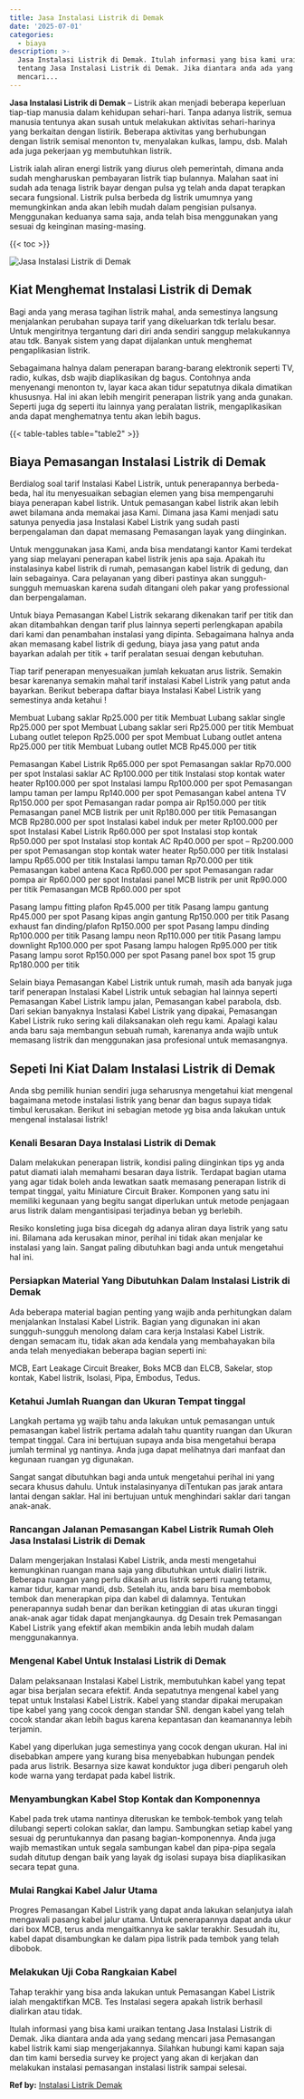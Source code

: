 ```yaml
---
title: Jasa Instalasi Listrik di Demak
date: '2025-07-01'
categories:
  - biaya
description: >-
  Jasa Instalasi Listrik di Demak. Itulah informasi yang bisa kami uraikan
  tentang Jasa Instalasi Listrik di Demak. Jika diantara anda ada yang sedang
  mencari...
---
```


**Jasa Instalasi Listrik di Demak** – Listrik akan menjadi beberapa keperluan tiap-tiap manusia dalam kehidupan sehari-hari. Tanpa adanya listrik, semua manusia tentunya akan susah untuk melakukan aktivitas sehari-harinya yang berkaitan dengan listirik. Beberapa aktivitas yang berhubungan dengan listrik semisal menonton tv, menyalakan kulkas, lampu, dsb. Malah ada juga pekerjaan yg membutuhkan listrik.

Listrik ialah aliran energi listrik yang diurus oleh pemerintah, dimana anda sudah mengharuskan pembayaran listrik tiap bulannya. Malahan saat ini sudah ada tenaga listrik bayar dengan pulsa yg telah anda dapat terapkan secara fungsional. Listrik pulsa berbeda dg listrik umumnya yang memungkinkan anda akan lebih mudah dalam pengisian pulsanya. Menggunakan keduanya sama saja, anda telah bisa menggunakan yang sesuai dg keinginan masing-masing.

{{< toc >}}

![Jasa Instalasi Listrik di Demak](/images/instalasi-listrik-murah29.png)

## Kiat Menghemat Instalasi Listrik di Demak

Bagi anda yang merasa tagihan listrik mahal, anda semestinya langsung menjalankan perubahan supaya tarif yang dikeluarkan tdk terlalu besar. Untuk mengiritnya tergantung dari diri anda sendiri sanggup melakukannya atau tdk. Banyak sistem yang dapat dijalankan untuk menghemat pengaplikasian listrik.

Sebagaimana halnya dalam penerapan barang-barang elektronik seperti TV, radio, kulkas, dsb wajib diaplikasikan dg bagus. Contohnya anda menyenangi menonton tv, layar kaca akan tidur sepatutnya dikala dimatikan khususnya. Hal ini akan lebih mengirit penerapan listrik yang anda gunakan. Seperti juga dg seperti itu lainnya yang peralatan listrik, mengaplikasikan anda dapat menghematnya tentu akan lebih bagus.

{{< table-tables table="table2" >}}

## Biaya Pemasangan Instalasi Listrik di Demak

Berdialog soal tarif Instalasi Kabel Listrik, untuk penerapannya berbeda-beda, hal itu menyesuaikan sebagian elemen yang bisa mempengaruhi biaya penerapan kabel listrik. Untuk pemasangan kabel listrik akan lebih awet bilamana anda memakai jasa Kami. Dimana jasa Kami menjadi satu satunya penyedia jasa Instalasi Kabel Listrik yang sudah pasti berpengalaman dan dapat memasang Pemasangan layak yang diinginkan.

Untuk menggunakan jasa Kami, anda bisa mendatangi kantor Kami terdekat yang siap melayani penerapan kabel listrik jenis apa saja. Apakah itu instalasinya kabel listrik di rumah, pemasangan kabel listrik di gedung, dan lain sebagainya. Cara pelayanan yang diberi pastinya akan sungguh-sungguh memuaskan karena sudah ditangani oleh pakar yang professional dan berpengalaman.

Untuk biaya Pemasangan Kabel Listrik sekarang dikenakan tarif per titik dan akan ditambahkan dengan tarif plus lainnya seperti perlengkapan apabila dari kami dan penambahan instalasi yang dipinta. Sebagaimana halnya anda akan memasang kabel listrik di gedung, biaya jasa yang patut anda bayarkan adalah per titik + tarif peralatan sesuai dengan kebutuhan.

Tiap tarif penerapan menyesuaikan jumlah kekuatan arus listrik. Semakin besar karenanya semakin mahal tarif instalasi Kabel Listrik yang patut anda bayarkan. Berikut beberapa daftar biaya Instalasi Kabel Listrik yang semestinya anda ketahui !

Membuat Lubang saklar Rp25.000 per titik Membuat Lubang saklar single Rp25.000 per spot Membuat Lubang saklar seri Rp25.000 per titik Membuat Lubang outlet telepon Rp25.000 per spot Membuat Lubang outlet antena Rp25.000 per titik Membuat Lubang outlet MCB Rp45.000 per titik

Pemasangan Kabel Listrik Rp65.000 per spot Pemasangan saklar Rp70.000 per spot Instalasi saklar AC Rp100.000 per titik Instalasi stop kontak water heater Rp100.000 per spot Instalasi lampu Rp100.000 per spot Pemasangan lampu taman per lampu Rp140.000 per spot Pemasangan kabel antena TV Rp150.000 per spot Pemasangan radar pompa air Rp150.000 per titik Pemasangan panel MCB listrik per unit Rp180.000 per titik Pemasangan MCB Rp280.000 per spot Instalasi kabel induk per meter Rp100.000 per spot Instalasi Kabel Listrik Rp60.000 per spot Instalasi stop kontak Rp50.000 per spot Instalasi stop kontak AC Rp40.000 per spot – Rp200.000 per spot Pemasangan stop kontak water heater Rp50.000 per titik Instalasi lampu Rp65.000 per titik Instalasi lampu taman Rp70.000 per titik Pemasangan kabel antena Kaca Rp60.000 per spot Pemasangan radar pompa air Rp60.000 per spot Instalasi panel MCB listrik per unit Rp90.000 per titik Pemasangan MCB Rp60.000 per spot

Pasang lampu fitting plafon Rp45.000 per titik Pasang lampu gantung Rp45.000 per spot Pasang kipas angin gantung Rp150.000 per titik Pasang exhaust fan dinding/plafon Rp150.000 per spot Pasang lampu dinding Rp100.000 per titik Pasang lampu neon Rp110.000 per titik Pasang lampu downlight Rp100.000 per spot Pasang lampu halogen Rp95.000 per titik Pasang lampu sorot Rp150.000 per spot Pasang panel box spot 15 grup Rp180.000 per titik

Selain biaya Pemasangan Kabel Listrik untuk rumah, masih ada banyak juga tarif penerapan Instalasi Kabel Listrik untuk sebagian hal lainnya seperti Pemasangan Kabel Listrik lampu jalan, Pemasangan kabel parabola, dsb. Dari sekian banyaknya Instalasi Kabel Listrik yang dipakai, Pemasangan Kabel Listrik ruko sering kali dilaksanakan oleh regu kami. Apalagi kalau anda baru saja membangun sebuah rumah, karenanya anda wajib untuk memasang listrik dan menggunakan jasa profesional untuk memasangnya.

## Sepeti Ini Kiat Dalam Instalasi Listrik di Demak


Anda sbg pemilik hunian sendiri juga seharusnya mengetahui kiat mengenal bagaimana metode instalasi listrik yang benar dan bagus supaya tidak timbul kerusakan. Berikut ini sebagian metode yg bisa anda lakukan untuk mengenal instalasai listrik!

### Kenali Besaran Daya Instalasi Listrik di Demak

Dalam melakukan penerapan listrik, kondisi paling diinginkan tips yg anda patut diamati ialah memahami besaran daya listrik. Terdapat bagian utama yang agar tidak boleh anda lewatkan saatk memasang penerapan listrik di tempat tinggal, yaitu Miniature Circuit Braker. Komponen yang satu ini memiliki kegunaan yang begitu sangat diperlukan untuk metode penjagaan arus listrik dalam mengantisipasi terjadinya beban yg berlebih.

Resiko konsleting juga bisa dicegah dg adanya aliran daya listrik yang satu ini. Bilamana ada kerusakan minor, perihal ini tidak akan menjalar ke instalasi yang lain. Sangat paling dibutuhkan bagi anda untuk mengetahui hal ini.

### Persiapkan Material Yang Dibutuhkan Dalam Instalasi Listrik di Demak

Ada beberapa material bagian penting yang wajib anda perhitungkan dalam menjalankan Instalasi Kabel Listrik. Bagian yang digunakan ini akan sungguh-sungguh menolong dalam cara kerja Instalasi Kabel Listrik. dengan semacam itu, tidak akan ada kendala yang membahayakan bila anda telah menyediakan beberapa bagian seperti ini:

MCB, Eart Leakage Circuit Breaker, Boks MCB dan ELCB, Sakelar, stop kontak, Kabel listrik, Isolasi, Pipa, Embodus, Tedus.

### Ketahui Jumlah Ruangan dan Ukuran Tempat tinggal

Langkah pertama yg wajib tahu anda lakukan untuk pemasangan untuk pemasangan kabel listrik pertama adalah tahu quantity ruangan dan Ukuran tempat tinggal. Cara ini bertujuan supaya anda bisa mengetahui berapa jumlah terminal yg nantinya. Anda juga dapat melihatnya dari manfaat dan kegunaan ruangan yg digunakan.

Sangat sangat dibutuhkan bagi anda untuk mengetahui perihal ini yang secara khusus dahulu. Untuk instalasinyanya diTentukan pas jarak antara lantai dengan saklar. Hal ini bertujuan untuk menghindari saklar dari tangan anak-anak.

### Rancangan Jalanan Pemasangan Kabel Listrik Rumah Oleh Jasa Instalasi Listrik di Demak

Dalam mengerjakan Instalasi Kabel Listrik, anda mesti mengetahui kemungkinan ruangan mana saja yang dibutuhkan untuk dialiri listrik. Beberapa ruangan yang perlu dikasih arus listrik seperti ruang tetamu, kamar tidur, kamar mandi, dsb. Setelah itu, anda baru bisa membobok tembok dan menerapkan pipa dan kabel di dalamnya. Tentukan penerapannya sudah benar dan berikan ketinggian di atas ukuran tinggi anak-anak agar tidak dapat menjangkaunya. dg Desain trek Pemasangan Kabel Listrik yang efektif akan membikin anda lebih mudah dalam menggunakannya.

### Mengenal Kabel Untuk Instalasi Listrik di Demak

Dalam pelaksanaan Instalasi Kabel Listrik, membutuhkan kabel yang tepat agar bisa berjalan secara efektif. Anda sepatutnya mengenal kabel yang tepat untuk Instalasi Kabel Listrik. Kabel yang standar dipakai merupakan tipe kabel yang yang cocok dengan standar SNI. dengan kabel yang telah cocok standar akan lebih bagus karena kepantasan dan keamanannya lebih terjamin.

Kabel yang diperlukan juga semestinya yang cocok dengan ukuran. Hal ini disebabkan ampere yang kurang bisa menyebabkan hubungan pendek pada arus listrik. Besarnya size kawat konduktor juga diberi pengaruh oleh kode warna yang terdapat pada kabel listrik.

### Menyambungkan Kabel Stop Kontak dan Komponennya

Kabel pada trek utama nantinya diteruskan ke tembok-tembok yang telah dilubangi seperti colokan saklar, dan lampu. Sambungkan setiap kabel yang sesuai dg peruntukannya dan pasang bagian-komponennya. Anda juga wajib memastikan untuk segala sambungan kabel dan pipa-pipa segala sudah ditutup dengan baik yang layak dg isolasi supaya bisa diaplikasikan secara tepat guna.

### Mulai Rangkai Kabel Jalur Utama

Progres Pemasangan Kabel Listrik yang dapat anda lakukan selanjutya ialah mengawali pasang kabel jalur utama. Untuk penerapannya dapat anda ukur dari box MCB, terus anda mengaitkannya ke saklar terakhir. Sesudah itu, kabel dapat disambungkan ke dalam pipa listrik pada tembok yang telah dibobok.

### Melakukan Uji Coba Rangkaian Kabel

Tahap terakhir yang bisa anda lakukan untuk Pemasangan Kabel Listrik ialah mengaktifkan MCB. Tes Instalasi segera apakah listrik berhasil dialirkan atau tidak.

Itulah informasi yang bisa kami uraikan tentang Jasa Instalasi Listrik di Demak. Jika diantara anda ada yang sedang mencari jasa Pemasangan kabel listrik kami siap mengerjakannya. Silahkan hubungi kami kapan saja dan tim kami bersedia survey ke project yang akan di kerjakan dan melakukan instalasi pemasangan instalasi listrik sampai selesai.

**Ref by:** [Instalasi Listrik Demak](https://id.wikipedia.org/wiki/Instalasi)
